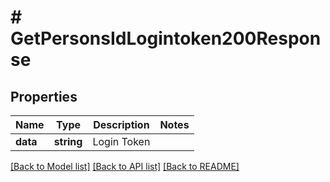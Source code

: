 # # GetPersonsIdLogintoken200Response

## Properties

Name | Type | Description | Notes
------------ | ------------- | ------------- | -------------
**data** | **string** | Login Token |

[[Back to Model list]](../../README.md#models) [[Back to API list]](../../README.md#endpoints) [[Back to README]](../../README.md)
